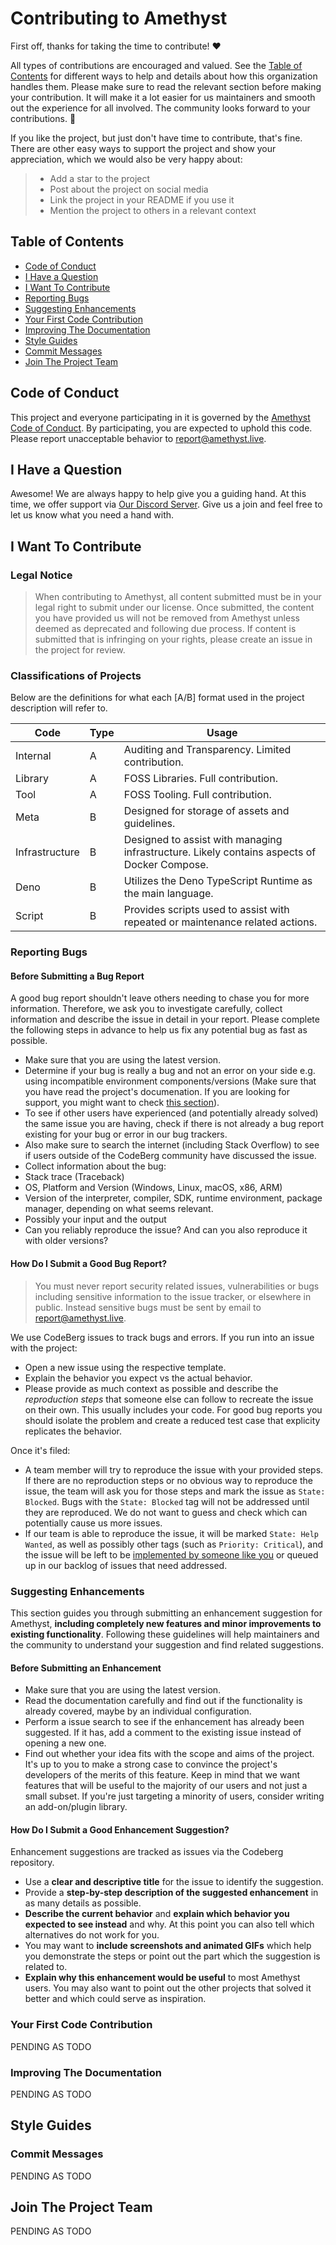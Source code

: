 # Contributing to Amethyst

First off, thanks for taking the time to contribute! ❤️

All types of contributions are encouraged and valued. See the
[Table of Contents](#table-of-contents) for different ways to
help and details about how this organization handles them.
Please make sure to read the relevant section before making your
contribution. It will make it a lot easier for us maintainers
and smooth out the experience for all involved. The community
looks forward to your contributions. 🎉

If you like the project, but just don't have time to contribute,
that's fine. There are other easy ways to support the project
and show your appreciation, which we would also be very happy
about:

> - Add a star to the project
> - Post about the project on social media
> - Link the project in your README if you use it
> - Mention the project to others in a relevant context

## Table of Contents

- [Code of Conduct](#code-of-conduct)
- [I Have a Question](#i-have-a-question)
- [I Want To Contribute](#i-want-to-contribute)
- [Reporting Bugs](#reporting-bugs)
- [Suggesting Enhancements](#suggesting-enhancements)
- [Your First Code Contribution](#your-first-code-contribution)
- [Improving The Documentation](#improving-the-documentation)
- [Style Guides](#style-guides)
- [Commit Messages](#commit-messages)
- [Join The Project Team](#join-the-project-team)

## Code of Conduct

This project and everyone participating in it is governed by the
[Amethyst Code of Conduct](./CODE_OF_CONDUCT.md). By
participating, you are expected to uphold this code. Please
report unacceptable behavior to
[report@amethyst.live](mailto:report@amethyst.live).

## I Have a Question

Awesome! We are always happy to help give you a guiding hand. At
this time, we offer support via
[Our Discord Server](https://invite-to.amethyst.live). Give us a
join and feel free to let us know what you need a hand with.

## I Want To Contribute

### Legal Notice

> When contributing to Amethyst, all content submitted must be
> in your legal right to submit under our license. Once
> submitted, the content you have provided us will not be
> removed from Amethyst unless deemed as deprecated and
> following due process. If content is submitted that is
> infringing on your rights, please create an issue in the
> project for review.

### Classifications of Projects

Below are the definitions for what each [A/B] format used in the
project description will refer to.

| Code           | Type | Usage                                                                                       |
| -------------- | ---- | ------------------------------------------------------------------------------------------- |
| Internal       | A    | Auditing and Transparency. Limited contribution.                                            |
| Library        | A    | FOSS Libraries. Full contribution.                                                          |
| Tool           | A    | FOSS Tooling. Full contribution.                                                            |
| Meta           | B    | Designed for storage of assets and guidelines.                                              |
| Infrastructure | B    | Designed to assist with managing infrastructure. Likely contains aspects of Docker Compose. |
| Deno           | B    | Utilizes the Deno TypeScript Runtime as the main language.                                  |
| Script         | B    | Provides scripts used to assist with repeated or maintenance related actions.               |

### Reporting Bugs

#### Before Submitting a Bug Report

A good bug report shouldn't leave others needing to chase you
for more information. Therefore, we ask you to investigate
carefully, collect information and describe the issue in detail
in your report. Please complete the following steps in advance
to help us fix any potential bug as fast as possible.

- Make sure that you are using the latest version.
- Determine if your bug is really a bug and not an error on your
  side e.g. using incompatible environment components/versions
  (Make sure that you have read the project's documenation. If
  you are looking for support, you might want to check
  [this section](#i-have-a-question)).
- To see if other users have experienced (and potentially
  already solved) the same issue you are having, check if there
  is not already a bug report existing for your bug or error in
  our bug trackers.
- Also make sure to search the internet (including Stack
  Overflow) to see if users outside of the CodeBerg community
  have discussed the issue.
- Collect information about the bug:
- Stack trace (Traceback)
- OS, Platform and Version (Windows, Linux, macOS, x86, ARM)
- Version of the interpreter, compiler, SDK, runtime
  environment, package manager, depending on what seems
  relevant.
- Possibly your input and the output
- Can you reliably reproduce the issue? And can you also
  reproduce it with older versions?

#### How Do I Submit a Good Bug Report?

> You must never report security related issues, vulnerabilities
> or bugs including sensitive information to the issue tracker,
> or elsewhere in public. Instead sensitive bugs must be sent by
> email to [report@amethyst.live](mailto:report@amethyst.live).

We use CodeBerg issues to track bugs and errors. If you run into
an issue with the project:

- Open a new issue using the respective template.
- Explain the behavior you expect vs the actual behavior.
- Please provide as much context as possible and describe the
  _reproduction steps_ that someone else can follow to recreate
  the issue on their own. This usually includes your code. For
  good bug reports you should isolate the problem and create a
  reduced test case that explicity replicates the behavior.

Once it's filed:

- A team member will try to reproduce the issue with your
  provided steps. If there are no reproduction steps or no
  obvious way to reproduce the issue, the team will ask you for
  those steps and mark the issue as `State: Blocked`. Bugs with
  the `State: Blocked` tag will not be addressed until they are
  reproduced. We do not want to guess and check which can
  potentially cause us more issues.
- If our team is able to reproduce the issue, it will be marked
  `State: Help Wanted`, as well as possibly other tags (such as
  `Priority: Critical`), and the issue will be left to be
  [implemented by someone like you](#your-first-code-contribution)
  or queued up in our backlog of issues that need addressed.

### Suggesting Enhancements

This section guides you through submitting an enhancement
suggestion for Amethyst, **including completely new features and
minor improvements to existing functionality**. Following these
guidelines will help maintainers and the community to understand
your suggestion and find related suggestions.

#### Before Submitting an Enhancement

- Make sure that you are using the latest version.
- Read the documentation carefully and find out if the
  functionality is already covered, maybe by an individual
  configuration.
- Perform a issue search to see if the enhancement has already
  been suggested. If it has, add a comment to the existing issue
  instead of opening a new one.
- Find out whether your idea fits with the scope and aims of the
  project. It's up to you to make a strong case to convince the
  project's developers of the merits of this feature. Keep in
  mind that we want features that will be useful to the majority
  of our users and not just a small subset. If you're just
  targeting a minority of users, consider writing an
  add-on/plugin library.

#### How Do I Submit a Good Enhancement Suggestion?

Enhancement suggestions are tracked as issues via the Codeberg
repository.

- Use a **clear and descriptive title** for the issue to
  identify the suggestion.
- Provide a **step-by-step description of the suggested
  enhancement** in as many details as possible.
- **Describe the current behavior** and **explain which behavior
  you expected to see instead** and why. At this point you can
  also tell which alternatives do not work for you.
- You may want to **include screenshots and animated GIFs**
  which help you demonstrate the steps or point out the part
  which the suggestion is related to.
- **Explain why this enhancement would be useful** to most
  Amethyst users. You may also want to point out the other
  projects that solved it better and which could serve as
  inspiration.

### Your First Code Contribution

PENDING AS TODO

<!-- TODO
include Setup of env, IDE and typical getting started instructions?

-->

### Improving The Documentation

PENDING AS TODO

<!-- TODO
Updating, improving and correcting the documentation

-->

## Style Guides

### Commit Messages

PENDING AS TODO

<!-- TODO

-->

## Join The Project Team

PENDING AS TODO

<!-- TODO -->
